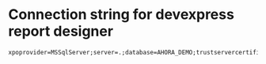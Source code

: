 # Connection string for devexpress report designer

```
xpoprovider=MSSqlServer;server=.;database=AHORA_DEMO;trustservercertificate=True;User=ahora;Password=ahora
```
